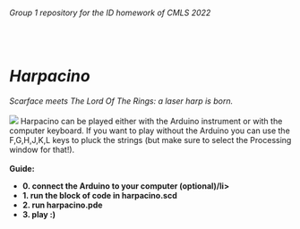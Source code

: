 <h6>Group 1 repository for the ID homework of CMLS 2022</h6><br>
<h1><i>Harpacino</i></h1>
<i>Scarface meets The Lord Of The Rings: a laser harp is born.</i>
<br><br>
<img src="https://user-images.githubusercontent.com/56019313/171048625-239048dc-6e87-4460-bbc1-604f41ca583a.jpg">
Harpacino can be played either with the Arduino instrument or with the computer keyboard. If you want to play without the Arduino you can use the F,G,H,J,K,L keys to pluck the strings (but make sure to select the Processing window for that!).
<br><br>
<b>Guide:
<ul>
  <li>0. connect the Arduino to your computer (optional)/li>
  <li>1. run the block of code in harpacino.scd</li>
  <li>2. run harpacino.pde</li>
  <li>3. play :)</li>
</ul>
</b>
</p><br>
